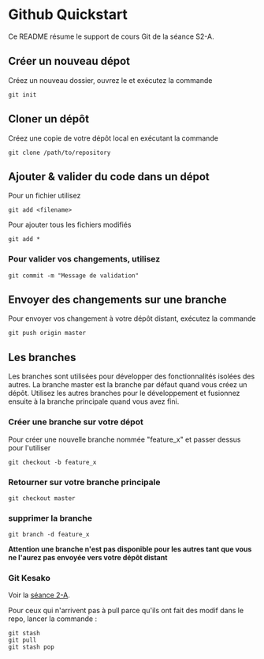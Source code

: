 # Github Quickstart 

Ce README résume le support de cours Git de la séance S2-A. 

## Créer un nouveau dépot
Créez un nouveau dossier, ouvrez le et exécutez la commande
```
git init
```

## Cloner un dépôt
Créez une copie de votre dépôt local en exécutant la commande
```
git clone /path/to/repository
```

## Ajouter & valider du code dans un dépot
Pour un fichier utilisez 
```
git add <filename>
```
Pour ajouter tous les fichiers modifiés
```
git add *
```

### Pour valider vos changements, utilisez
```
git commit -m "Message de validation"
```

## Envoyer des changements sur une branche 
Pour envoyer vos changement à votre dépôt distant, exécutez la commande
```
git push origin master
```

## Les branches 
Les branches sont utilisées pour développer des fonctionnalités isolées des autres. La branche master est la branche par défaut quand vous créez un dépôt. Utilisez les autres branches pour le développement et fusionnez ensuite à la branche principale quand vous avez fini.

### Créer une branche sur votre dépot 
Pour créer une nouvelle branche nommée "feature_x" et passer dessus pour l'utiliser
```
git checkout -b feature_x
```

### Retourner sur votre branche principale
```
git checkout master
```

### supprimer la branche
```
git branch -d feature_x
```
**Attention une branche n'est pas disponible pour les autres tant que vous ne l'aurez pas envoyée vers votre dépôt distant**

### Git Kesako
Voir la [séance 2-A](https://github.com/bdallard/PartTime2k19/tree/master/S2/S2-A).

Pour ceux qui n'arrivent pas à pull parce qu'ils ont fait des modif dans le repo, lancer la commande : 
```
git stash
git pull
git stash pop
```
